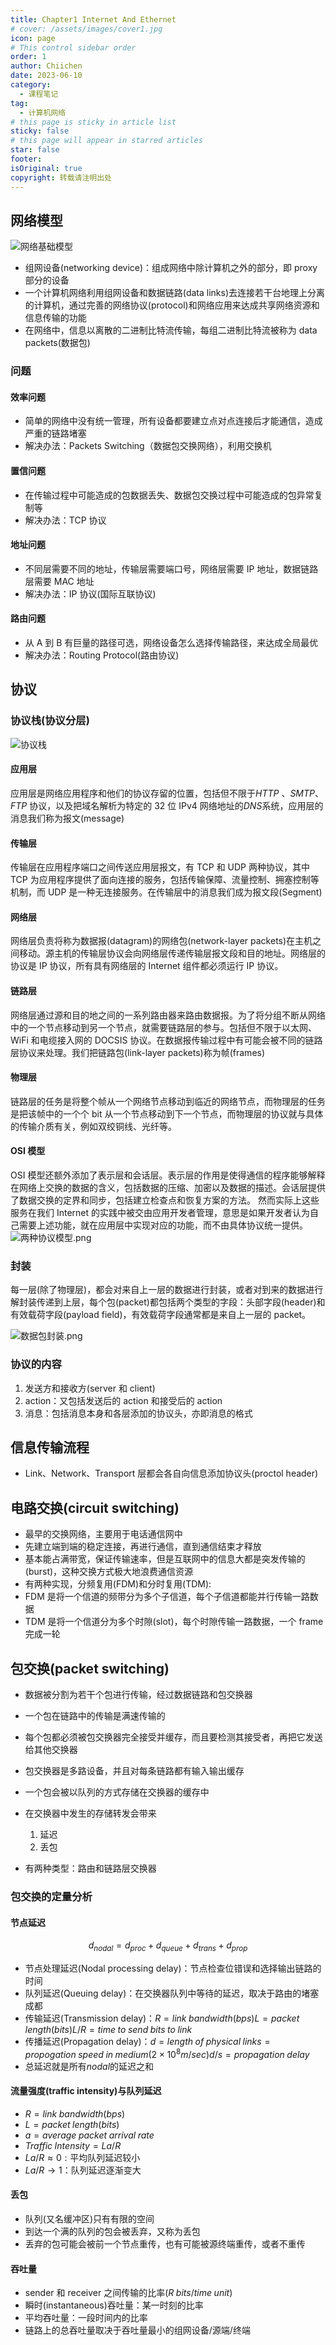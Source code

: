 ```yaml
---
title: Chapter1 Internet And Ethernet
# cover: /assets/images/cover1.jpg
icon: page
# This control sidebar order
order: 1
author: Chiichen
date: 2023-06-10
category:
  - 课程笔记
tag:
  - 计算机网络
# this page is sticky in article list
sticky: false
# this page will appear in starred articles
star: false
footer:
isOriginal: true
copyright: 转载请注明出处
---
```


## 网络模型

![网络基础模型](./images/Chapter1-Internet-And-Ethernet/网络基础模型.svg)

- 组网设备(networking device)：组成网络中除计算机之外的部分，即 proxy 部分的设备
- 一个计算机网络利用组网设备和数据链路(data links)去连接若干台地理上分离的计算机，通过完善的网络协议(protocol)和网络应用来达成共享网络资源和信息传输的功能
- 在网络中，信息以离散的二进制比特流传输，每组二进制比特流被称为 data packets(数据包)

### 问题

#### 效率问题

- 简单的网络中没有统一管理，所有设备都要建立点对点连接后才能通信，造成严重的链路堵塞
- 解决办法：Packets Switching（数据包交换网络），利用交换机

#### 置信问题

- 在传输过程中可能造成的包数据丢失、数据包交换过程中可能造成的包异常复制等
- 解决办法：TCP 协议

#### 地址问题

- 不同层需要不同的地址，传输层需要端口号，网络层需要 IP 地址，数据链路层需要 MAC 地址
- 解决办法：IP 协议(国际互联协议)

#### 路由问题

- 从 A 到 B 有巨量的路径可选，网络设备怎么选择传输路径，来达成全局最优
- 解决办法：Routing Protocol(路由协议)

## 协议

### 协议栈(协议分层)

![协议栈](./images/Chapter1-Internet-And-Ethernet/协议栈.svg)

#### 应用层

应用层是网络应用程序和他们的协议存留的位置，包括但不限于*HTTP* 、_SMTP_、_FTP_ 协议，以及把域名解析为特定的 32 位 IPv4 网络地址的*DNS*系统，应用层的消息我们称为报文(message)

#### 传输层

传输层在应用程序端口之间传送应用层报文，有 TCP 和 UDP 两种协议，其中 TCP 为应用程序提供了面向连接的服务，包括传输保障、流量控制、拥塞控制等机制，而 UDP 是一种无连接服务。在传输层中的消息我们成为报文段(Segment)

#### 网络层

网络层负责将称为数据报(datagram)的网络包(network-layer packets)在主机之间移动。源主机的传输层协议会向网络层传递传输层报文段和目的地址。网络层的协议是 IP 协议，所有具有网络层的 Internet 组件都必须运行 IP 协议。

#### 链路层

网络层通过源和目的地之间的一系列路由器来路由数据报。为了将分组不断从网络中的一个节点移动到另一个节点，就需要链路层的参与。包括但不限于以太网、WiFi 和电缆接入网的 DOCSIS 协议。在数据报传输过程中有可能会被不同的链路层协议来处理。我们把链路包(link-layer packets)称为帧(frames)

#### 物理层

链路层的任务是将整个帧从一个网络节点移动到临近的网络节点，而物理层的任务是把该帧中的一个个 bit 从一个节点移动到下一个节点，而物理层的协议就与具体的传输介质有关，例如双绞铜线、光纤等。

#### OSI 模型

OSI 模型还额外添加了表示层和会话层。表示层的作用是使得通信的程序能够解释在网络上交换的数据的含义，包括数据的压缩、加密以及数据的描述。会话层提供了数据交换的定界和同步，包括建立检查点和恢复方案的方法。
然而实际上这些服务在我们 Internet 的实践中被交由应用开发者管理，意思是如果开发者认为自己需要上述功能，就在应用层中实现对应的功能，而不由具体协议统一提供。
![两种协议模型.png](./images/Chapter1-Internet-And-Ethernet/两种协议模型.png)

### 封装

每一层(除了物理层)，都会对来自上一层的数据进行封装，或者对到来的数据进行解封装传递到上层，每个包(packet)都包括两个类型的字段：头部字段(header)和有效载荷字段(payload field)，有效载荷字段通常都是来自上一层的 packet。

![数据包封装.png](./images/Chapter1-Internet-And-Ethernet/数据包封装.png)

### 协议的内容

1. 发送方和接收方(server 和 client)
2. action：又包括发送后的 action 和接受后的 action
3. 消息：包括消息本身和各层添加的协议头，亦即消息的格式

## 信息传输流程

- Link、Network、Transport 层都会各自向信息添加协议头(proctol header)

## 电路交换(circuit switching)

- 最早的交换网络，主要用于电话通信网中
- 先建立端到端的稳定连接，再进行通信，直到通信结束才释放
- 基本能占满带宽，保证传输速率，但是互联网中的信息大都是突发传输的(burst)，这种交换方式极大地浪费通信资源
- 有两种实现，分频复用(FDM)和分时复用(TDM):
- FDM 是将一个信道的频带分为多个子信道，每个子信道都能并行传输一路数据
- TDM 是将一个信道分为多个时隙(slot)，每个时隙传输一路数据，一个 frame 完成一轮

## 包交换(packet switching)

- 数据被分割为若干个包进行传输，经过数据链路和包交换器
- 一个包在链路中的传输是满速传输的
- 每个包都必须被包交换器完全接受并缓存，而且要检测其接受者，再把它发送给其他交换器
- 包交换器是多路设备，并且对每条链路都有输入输出缓存
- 一个包会被以队列的方式存储在交换器的缓存中
- 在交换器中发生的存储转发会带来

  1. 延迟
  2. 丢包

- 有两种类型：路由和链路层交换器

### 包交换的定量分析

#### 节点延迟

$$d_{nodal}=d_{proc}+d_{queue}+d_{trans}+d_{prop}$$

- 节点处理延迟(Nodal processing delay)：节点检查位错误和选择输出链路的时间
- 队列延迟(Queuing delay)：在交换器队列中等待的延迟，取决于路由的堵塞成都
- 传输延迟(Transmission delay)：$R=link \;bandwidth(bps)$$L=packet \;length(bits)$$L/R=time \;to\; send\; bits\; to\; link$
- 传播延迟(Propagation delay)：$d=length\;of\;physical\;link$$s=propogation\;speed \;in\;medium(2\times10^8m/sec)$$d/s=propagation\;delay$
- 总延迟就是所有$nodal$的延迟之和

#### 流量强度(traffic intensity)与队列延迟

- $R=link\;bandwidth(bps)$
- $L=packet\;length(bits)$
- $a=average\;packet\;arrival\;rate$
- $Traffic\; Intensity = La/R$
- $La/R\approx 0:\text{平均队列延迟较小}$
- $La/R\rightarrow 1：\text{队列延迟逐渐变大}$

#### 丢包

- 队列(又名缓冲区)只有有限的空间
- 到达一个满的队列的包会被丢弃，又称为丢包
- 丢弃的包可能会被前一个节点重传，也有可能被源终端重传，或者不重传

#### 吞吐量

- sender 和 receiver 之间传输的比率($R\;bits/time \;unit$)
- 瞬时(instantaneous)吞吐量：某一时刻的比率
- 平均吞吐量：一段时间内的比率
- 链路上的总吞吐量取决于吞吐量最小的组网设备/源端/终端

